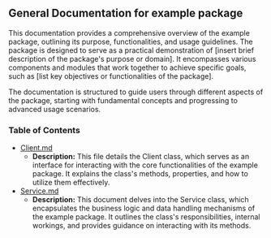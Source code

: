 ## General Documentation for example package

This documentation provides a comprehensive overview of the example package, outlining its purpose, functionalities, and usage guidelines. The package is designed to serve as a practical demonstration of [insert brief description of the package's purpose or domain]. It encompasses various components and modules that work together to achieve specific goals, such as [list key objectives or functionalities of the package].

The documentation is structured to guide users through different aspects of the package, starting with fundamental concepts and progressing to advanced usage scenarios. 

### Table of Contents
- [Client.md](Client.md)
  - **Description:** This file details the Client class, which serves as an interface for interacting with the core functionalities of the example package. It explains the class's methods, properties, and how to utilize them effectively.
- [Service.md](Service.md)
  - **Description:** This document delves into the Service class, which encapsulates the business logic and data handling mechanisms of the example package. It outlines the class's responsibilities, internal workings, and provides guidance on interacting with its methods.



